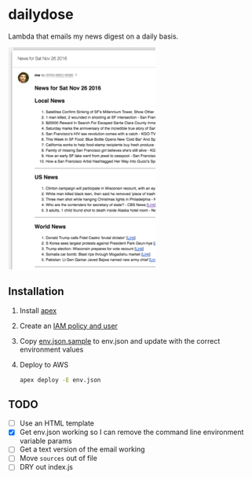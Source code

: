 # dailydose
Lambda that emails my news digest on a daily basis.

<img src="/screenshot.png?raw=true" width="300" alt="Sample email" title="Sample email" />

## Installation

1. Install [apex](http://apex.run/)
1. Create an [IAM policy and user](https://github.com/apex/apex/blob/master/docs/aws-credentials.md#minimum-iam-policy)
1. Copy [env.json.sample](/env.json.sample) to env.json and update with the correct environment values
1. Deploy to AWS

    ```bash
    apex deploy -E env.json
    ```

## TODO
* [ ] Use an HTML template
* [x] Get env.json working so I can remove the command line environment variable params
* [ ] Get a text version of the email working
* [ ] Move `sources` out of file
* [ ] DRY out index.js
